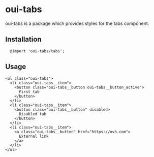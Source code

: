# oui-tabs

<component-status cx-design="partial" ux="rc"></component-status>

oui-tabs is a package which provides styles for the tabs component.

## Installation

```less
  @import 'oui-tabs/tabs';
```

## Usage

```html:preview
<ul class="oui-tabs">
  <li class="oui-tabs__item">
    <button class="oui-tabs__button oui-tabs__button_active">
      First tab
    </button>
  </li>
  <li class="oui-tabs__item">
    <button class="oui-tabs__button" disabled>
      Disabled tab
    </button>
  </li>
  <li class="oui-tabs__item">
    <a class="oui-tabs__button" href="https://ovh.com">
      External link
    </a>
  </li>
</ul>
```
